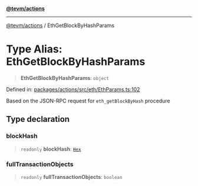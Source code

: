 [**@tevm/actions**](../README.md)

***

[@tevm/actions](../globals.md) / EthGetBlockByHashParams

# Type Alias: EthGetBlockByHashParams

> **EthGetBlockByHashParams**: `object`

Defined in: [packages/actions/src/eth/EthParams.ts:102](https://github.com/evmts/tevm-monorepo/blob/main/packages/actions/src/eth/EthParams.ts#L102)

Based on the JSON-RPC request for `eth_getBlockByHash` procedure

## Type declaration

### blockHash

> `readonly` **blockHash**: [`Hex`](Hex.md)

### fullTransactionObjects

> `readonly` **fullTransactionObjects**: `boolean`
